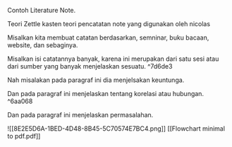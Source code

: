 Contoh Literature Note.

Teori Zettle kasten teori pencatatan note yang digunakan oleh nicolas

Misalkan kita membuat catatan berdasarkan, semninar, buku bacaan, website, dan sebaginya.

Misalkan isi catatannya banyak, karena ini merupakan dari satu sesi atau dari sumber yang banyak menjelaskan sesuatu. ^7d6de3

Nah misalakan pada paragraf ini dia menjelsakan keuntunga.

Dan pada paragraf ini menjelaskan tentang korelasi atau hubungan. ^6aa068

Dan pada paragraf ini menjelaskan permasalahan.

![[8E2E5D6A-1BED-4D48-8B45-5C70574E7BC4.png]]
[[Flowchart minimal to pdf.pdf]]





